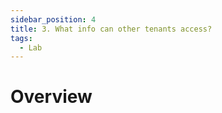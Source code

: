 ```yaml
---
sidebar_position: 4
title: 3. What info can other tenants access? 
tags:
  - Lab 
---
```


# Overview
